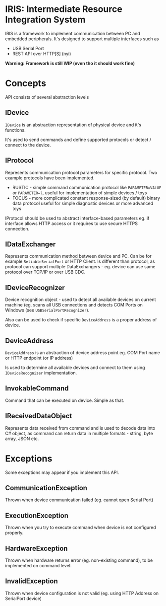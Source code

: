 # IRIS: Intermediate Resource Integration System
IRIS is a framework to implement communication between PC and embedded peripherals.
It's designed to support multiple interfaces such as
* USB Serial Port
* REST API over HTTP[S] (nyi)

**Warning: Framework is still WIP (even tho it should work fine)**

# Concepts
API consists of several abstraction levels
## IDevice
`IDevice` is an abstraction representation of physical device and it's functions. 

It's used to send commands and define supported protocols or detect / connect to the device.

## IProtocol
Represents communication protocol parameters for specific protocol. Two example protocols have been implemented.

* RUSTIC - simple command communication protocol like `PARAMETER=VALUE` or `PARAMETER=?`, useful for implementation of simple devices / toys
* FOCUS - more complicated constant response-sized (by default) binary data protocol useful for simple diagnostic devices or more advanced toys

IProtocol should be used to abstract interface-based parameters eg. if interface allows HTTP access or it requires to use secure HTTPS connection.

## IDataExchanger
Represents communication method between device and PC. Can be for example `ReliableSerialPort` or HTTP Client. Is different than protocol, as protocol can support multiple DataExchangers - eg. device can use same protocol over TCP/IP or over USB CDC.

## IDeviceRecognizer
Device recognition object - used to detect all available devices on current machine (eg. scans all USB connections and detects COM Ports on Windows (see `USBSerialPortRecognizer`).

Also can be used to check if specific `DeviceAddress` is a proper address of device.

## DeviceAddress
`DeviceAddress` is an abstraction of device address point eg. COM Port name or HTTP endpoint (or IP address)

Is used to determine all available devices and connect to them using `IDeviceRecognizer` implementation.

## InvokableCommand
Command that can be executed on device. Simple as that.

## IReceivedDataObject
Represents data received from command and is used to decode data into C# object, as command can return data in multiple formats - string, byte array, JSON etc.

# Exceptions
Some exceptions may appear if you implement this API.

## CommunicationException
Thrown when device communication failed (eg. cannot open Serial Port)

## ExecutionException
Thrown when you try to execute command when device is not configured properly.

## HardwareException
Thrown when hardware returns error (eg. non-existing command), to be implemented on command level.

## InvalidException
Thrown when device configuration is not valid (eg. using HTTP Address on SerialPort device)
